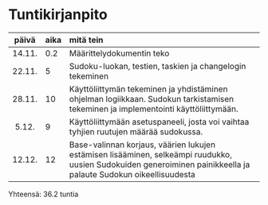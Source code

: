 # Tuntikirjanpito

| päivä | aika | mitä tein |
| :----:|:-----| :----- |
| 14.11. | 0.2 | Määrittelydokumentin teko |
| 22.11. | 5 | Sudoku-luokan, testien, taskien ja changelogin tekeminen |
| 28.11. | 10 | Käyttöliittymän tekeminen ja yhdistäminen ohjelman logiikkaan. Sudokun tarkistamisen tekeminen ja implementointi käyttöliittymään. |
| 5.12. | 9 | Käyttöliittymään asetuspaneeli, josta voi vaihtaa tyhjien ruutujen määrää sudokussa. |
| 12.12. | 12 | Base-valinnan korjaus, väärien lukujen estämisen lisääminen, selkeämpi ruudukko, uusien Sudokuiden generoiminen painikkeella ja palaute Sudokun oikeellisuudesta |

Yhteensä: 36.2 tuntia